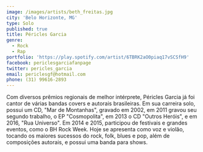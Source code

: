 ```yaml
---
image: /images/artists/beth_freitas.jpg
city: 'Belo Horizonte, MG'
type: Solo
published: true
title: Péricles Garcia
genre:
  - Rock
  - Rap
portfolio: 'https://play.spotify.com/artist/6TBRK2aO0piaq17vSCSfH9'
facebook: periclesgarciafanpage
twitter: pericles_garcia
email: periclesgf@hotmail.com
phone: (31) 99616-2893
---
```

Com diversos prêmios regionais de melhor intérprete, Péricles Garcia já foi cantor de várias bandas covers e autorais brasileiras. Em sua carreira solo, possui um CD, "Mar de Montanhas", gravado em 2002, em 2011 gravou seu segundo trabalho, o EP "Cosmopolita", em 2013 o CD "Outros Heróis", e em 2016, "Rua Universo". Em 2014 e 2015, participou de festivais e grandes eventos, como o BH Rock Week. Hoje se apresenta como voz e violão, tocando os maiores sucessos do rock, folk, blues e pop, além de composições autorais, e possui uma banda para shows.
